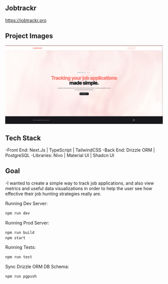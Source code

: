 ## Jobtrackr

https://jobtrackr.pro

## Project Images
![Landing Page](./src/assets/images/readMe/landing.png "Landing Page")

## Tech Stack

-Front End: Next.Js | TypeScript | TailwindCSS
-Back End: Drizzle ORM | PostgreSQL
-Libraries: Nivo | Material UI | Shadcn UI

## Goal

-I wanted to create a simple way to track job applications, and also view metrics and useful data visualizations in order to help the user see how effective their job hunting strategies really are.

Running Dev Server:

```bash
npm run dev
```

Running Prod Server:

```bash
npm run build
npm start
```

Running Tests:

```bash
npm run test
```

Sync Drizzle ORM DB Schema:

```bash
npm run pgpush
```